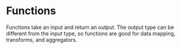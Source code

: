 # Functions

Functions take an input and return an output.  The output type can be different from the input type,
so functions are good for data mapping, transforms, and aggregators.
